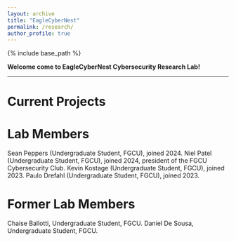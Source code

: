 ```yaml
---
layout: archive
title: "EagleCyberNest"
permalink: /research/
author_profile: true
---
```


{% include base_path %}

**Welcome come to EagleCyberNest Cybersecurity Research Lab!**

---

Current Projects
===


Lab Members
=====

Sean Peppers (Undergraduate Student, FGCU), joined 2024.
Niel Patel (Undergraduate Student, FGCU), joined 2024, president of the FGCU Cybersecurity Club.
Kevin Kostage (Undergraduate Student, FGCU), joined 2023.
Paulo Drefahl (Undergraduate Student, FGCU), joined 2023.


Former Lab Members
===

Chaise Ballotti, Undergraduate Student, FGCU.
Daniel De Sousa, Undergraduate Student, FGCU.


